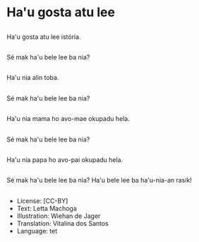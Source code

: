 # Ha'u gosta atu lee

##
Ha'u gosta atu lee istória.

##
Sé mak ha'u bele lee ba nia?

##
Ha'u nia alin toba.

##
Sé mak ha'u bele lee ba nia?

##
Ha'u nia mama ho avo-mae okupadu hela.

##
Sé mak ha'u bele lee ba nia?

##
Ha'u nia papa ho avo-pai okupadu hela.

##
Sé mak ha'u bele lee ba nia? Ha'u bele lee ba ha'u-nia-an rasik!

##
* License: [CC-BY]
* Text: Letta Machoga
* Illustration: Wiehan de Jager
* Translation: Vitalina dos Santos
* Language: tet
